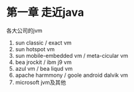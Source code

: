 # 第一章 走近java

各大公司的jvm

1. sun classic / exact vm
2. sun hotspot vm
3. sun mobile-embedded vm / meta-cicular vm
4. bea jrockit / ibm j9 vm
5. azul vm / bea liqud vm
6. apache harmmony / goole android dalvik vm
7. microsoft jvm及其他

​	